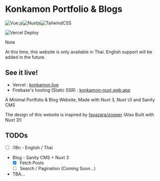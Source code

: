 # Konkamon Portfolio & Blogs

![Vue.js](https://img.shields.io/badge/vuejs-%2335495e.svg?style=for-the-badge&logo=vuedotjs&logoColor=%234FC08D)![Nuxtjs](https://img.shields.io/badge/Nuxt-002E3B?style=for-the-badge&logo=nuxtdotjs&logoColor=#00DC82)![TailwindCSS](https://img.shields.io/badge/tailwindcss-%2338B2AC.svg?style=for-the-badge&logo=tailwind-css&logoColor=white)

![Vercel Deploy](https://deploy-badge.vercel.app/vercel/konkamon?style=for-the-badge)

> [!NOTE]
> At this time, this website is only available in Thai. English support will be added in the future.

## See it live!

- Vercel : [konkamon.live](https://konkamon.live)
- Firebase's hosting (Static SSR) : [konkamon-nuxt.web.app](https://konkamon-nuxt.web.app)

A Minimal Portfolio & Blog Website, Made with Nuxt 3, Nuxt UI and Sanity CMS

The design of this website is inspired by [fayazara/zooper](https://github.com/fayazara/zooper) (Also Built with Nuxt 3!)

## TODOs

- [ ] i18n - English / Thai
- Blog - Sanity CMS + Nuxt 3
    - [x] Fetch Posts
    - [ ] Search / Pagination (Coming Soon...)
- TBA...
